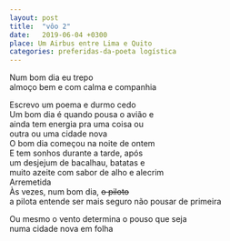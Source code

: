 ```yaml
---
layout: post
title:  "vôo 2"
date:   2019-06-04 +0300
place: Um Airbus entre Lima e Quito
categories: preferidas-da-poeta logística
---
```


Num bom dia eu trepo  
almoço bem e com calma e companhia  
<!--more-->
Escrevo um poema e durmo cedo  
Um bom dia é quando pousa o avião e  
ainda tem energia pra uma coisa ou  
outra ou uma cidade nova  
O bom dia começou na noite de ontem  
E tem sonhos durante a tarde, após  
um desjejum de bacalhau, batatas e  
muito azeite com sabor de alho e alecrim  
Arremetida  
Às vezes, num bom dia, ~~o piloto~~  
a pilota entende ser mais seguro não pousar de primeira  

Ou mesmo o vento determina o pouso que seja  
numa cidade nova em folha  
